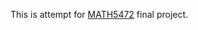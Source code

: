 This is attempt for [MATH5472](https://sites.google.com/site/eeyangc/teaching/math-5472-computer-age-statistical-inference-and-its-applications) final project.
